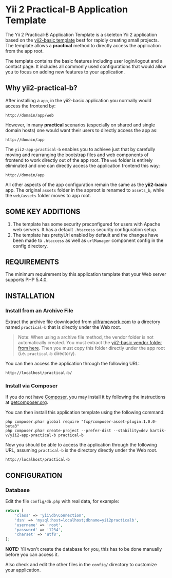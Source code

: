 Yii 2 Practical-B Application Template
======================================

The Yii 2 Practical-B Application Template is a skeleton Yii 2 application based on the 
[yii2-basic template](https://github.com/yiisoft/yii2-app-basic/) best for
rapidly creating small projects. The template allows a **practical** method to directly 
access the application from the app root.

The template contains the basic features including user login/logout and a contact page.
It includes all commonly used configurations that would allow you to focus on adding new
features to your application.


Why yii2-practical-b?
---------------------

After installing a `app`, in the yii2-basic application you normally would access the
frontend by:

```
http://domain/app/web
```

However, in many **practical** scenarios (especially on shared and single domain hosts) one 
would want their users to directly access the app as:

```
http://domain/app
```

The `yii2-app-practical-b` enables you to achieve just that by carefully moving and rearranging the 
bootstrap files and web components of frontend to work directly out of the app root. The 
`web` folder is entirely eliminated and one can directly access the application frontend
this way:

```
http://domain/app
```

All other aspects of the app configuration remain the same as the **yii2-basic** app. The original `assets` folder
in the approot is renamed to `assets_b`, while the `web/assets` folder moves to app root.

SOME KEY ADDITIONS
-------------------

1. The template has some security preconfigured for users with Apache web servers. It has a default `.htaccess` security configuration setup.
2. The template has prettyUrl enabled by default and the changes have been made to `.htaccess` as well as `urlManager`
   component config in the config directory.


REQUIREMENTS
------------

The minimum requirement by this application template that your Web server supports PHP 5.4.0.


INSTALLATION
------------

### Install from an Archive File

Extract the archive file downloaded from [yiiframework.com](http://www.yiiframework.com/download/) to
a directory named `practical-b` that is directly under the Web root.

> Note: When using a archive file method, the vendor folder is not automatically created. You must 
 extract the [yii2-basic vendor folder from here](https://github.com/yiisoft/yii2/releases/download/2.0.0/yii-basic-app-2.0.0.tgz).
 Then you must copy this folder directly under the app root (i.e. `practical-b` directory).
 
You can then access the application through the following URL:

~~~
http://localhost/practical-b/
~~~


### Install via Composer

If you do not have [Composer](http://getcomposer.org/), you may install it by following the instructions
at [getcomposer.org](http://getcomposer.org/doc/00-intro.md#installation-nix).

You can then install this application template using the following command:

~~~
php composer.phar global require "fxp/composer-asset-plugin:1.0.0-beta3"
php composer.phar create-project --prefer-dist --stability=dev kartik-v/yii2-app-practical-b practical-b
~~~

Now you should be able to access the application through the following URL, assuming `practical-b` is the directory
directly under the Web root.

~~~
http://localhost/practical-b
~~~


CONFIGURATION
-------------

### Database

Edit the file `config/db.php` with real data, for example:

```php
return [
	'class' => 'yii\db\Connection',
	'dsn' => 'mysql:host=localhost;dbname=yii2practicalb',
	'username' => 'root',
	'password' => '1234',
	'charset' => 'utf8',
];
```

**NOTE:** Yii won't create the database for you, this has to be done manually before you can access it.

Also check and edit the other files in the `config/` directory to customize your application.
